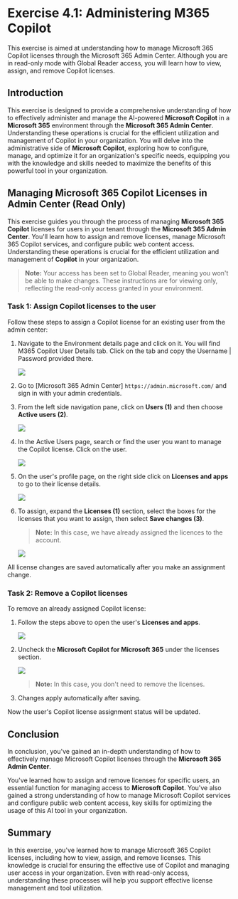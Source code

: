 # Exercise 4.1: Administering M365 Copilot

This exercise is aimed at understanding how to manage Microsoft 365 Copilot licenses through the Microsoft 365 Admin Center. Although you are in read-only mode with Global Reader access, you will learn how to view, assign, and remove Copilot licenses.

## Introduction

This exercise is designed to provide a comprehensive understanding of how to effectively administer and manage the AI-powered **Microsoft Copilot** in a **Microsoft 365** environment through the **Microsoft 365 Admin Center**. Understanding these operations is crucial for the efficient utilization and management of Copilot in your organization. You will delve into the administrative side of **Microsoft Copilot**, exploring how to configure, manage, and optimize it for an organization's specific needs, equipping you with the knowledge and skills needed to maximize the benefits of this powerful tool in your organization.

## Managing Microsoft 365 Copilot Licenses in Admin Center (Read Only)

This exercise guides you through the process of managing **Microsoft 365 Copilot** licenses for users in your tenant through the **Microsoft 365 Admin Center**. You'll learn how to assign and remove licenses, manage Microsoft 365 Copilot services, and configure public web content access. Understanding these operations is crucial for the efficient utilization and management of **Copilot** in your organization.

>**Note:** Your access has been set to Global Reader, meaning you won't be able to make changes. These instructions are for viewing only, reflecting the read-only access granted in your environment.

### Task 1: Assign Copilot licenses to the user

Follow these steps to assign a Copilot license for an existing user from the admin center:

1. Navigate to the Environment details page and click on it. You will find M365 Copilot User Details tab. Click on the tab and copy the Username | Password provided there.

   ![](./media/licensekey2.png)

1. Go to [Microsoft 365 Admin Center] `https://admin.microsoft.com/` and sign in with your admin credentials.

1. From the left side navigation pane, click on **Users (1)** and then choose **Active users (2)**.

    ![](../labguide/media/M8.png)

1.  In the Active Users page, search or find the user you want to manage the Copilot license. Click on the user.

    ![](../labguide/media/active-users.png)

1. On the user's profile page, on the right side click on **Licenses and apps** to go to their license details.

    ![](../labguide/media/user-licenses.png)

1. To assign, expand the **Licenses (1)** section, select the boxes for the licenses that you want to assign, then select **Save changes (3)**.

   >**Note:** In this case, we have already assigned the licences to the account.

    ![](../labguide/media/M11.png)

 All license changes are saved automatically after you make an assignment change.

### Task 2: Remove a Copilot licenses

To remove an already assigned Copilot license:

1. Follow the steps above to open the user's **Licenses and apps**.

    ![](../labguide/media/user-licenses.png)

1. Uncheck the **Microsoft Copilot for Microsoft 365** under the licenses section.

    ![](../labguide/media/M18.png)

    >**Note:** In this case, you don't need to remove the licenses.

1. Changes apply automatically after saving.

Now the user's Copilot license assignment status will be updated.

## Conclusion

In conclusion, you've gained an in-depth understanding of how to effectively manage Microsoft Copilot licenses through the **Microsoft 365 Admin Center**.

You've learned how to assign and remove licenses for specific users, an essential function for managing access to **Microsoft Copilot**. You've also gained a strong understanding of how to manage Microsoft Copilot services and configure public web content access, key skills for optimizing the usage of this AI tool in your organization.

## Summary

In this exercise, you've learned how to manage Microsoft 365 Copilot licenses, including how to view, assign, and remove licenses. This knowledge is crucial for ensuring the effective use of Copilot and managing user access in your organization. Even with read-only access, understanding these processes will help you support effective license management and tool utilization.
